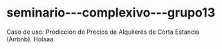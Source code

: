 # seminario---complexivo---grupo13
Caso de uso: Predicción de Precios de Alquileres de Corta Estancia (Airbnb).
Holaaa